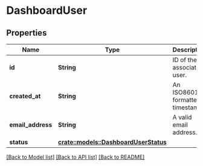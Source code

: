 # DashboardUser

## Properties

Name | Type | Description | Notes
------------ | ------------- | ------------- | -------------
**id** | **String** | ID of the associated user. | 
**created_at** | **String** | An ISO8601 formatted timestamp. | 
**email_address** | **String** | A valid email address. | 
**status** | [**crate::models::DashboardUserStatus**](DashboardUserStatus.md) |  | 

[[Back to Model list]](../README.md#documentation-for-models) [[Back to API list]](../README.md#documentation-for-api-endpoints) [[Back to README]](../README.md)


